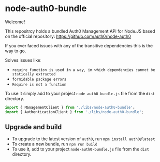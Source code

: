 # node-auth0-bundle

Welcome!

This repositroy holds a bundled Auth0 Management API for Node.JS based on the official repository: https://github.com/auth0/node-auth0

If you ever faced issues with any of the transitive dependencies this is the way to go.

Solves issues like:

* `require function is used in a way, in which dependencies cannot be statically extracted`
* `formidable package errors`
* `Require is not a function`

To use it simply add to your project `node-auth0-bundle.js` file from the `dist` directory.

```js
import { ManagementClient } from './libs/node-auth0-bundle';
import { AuthenticationClient } from './libs/node-auth0-bundle';
```


## Upgrade and build

- To upgrade to the latest version of `auth0`, run `npm install auth0@latest`
- To create a new bundle, run `npm run build`
- To use it, add to your project `node-auth0-bundle.js` file from the `dist` directory.